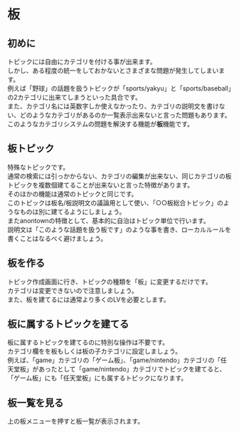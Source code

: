 # 板
## 初めに
トピックには自由にカテゴリを付ける事が出来ます。  
しかし、ある程度の統一をしておかないとさまざまな問題が発生してしまいます。  
例えば「野球」の話題を扱うトピックが「sports/yakyu」と「sports/baseball」の2カテゴリに出来てしまうといった具合です。  
また、カテゴリ名には英数字しか使えなかったり、カテゴリの説明文を書けない、どのようなカテゴリがあるのか一覧表示出来ないと言った問題もあります。  
このようなカテゴリシステムの問題を解決する機能が**板**機能です。

## 板トピック
特殊なトピックです。  
通常の検索には引っかからない、カテゴリの編集が出来ない、同じカテゴリの板トピックを複数個建てることが出来ないと言った特徴があります。  
そのほかの機能は通常のトピックと同じです。  
このトピックは板名/板説明文の議論用として使い、「○○板総合トピック」のようなものは別に建てるようにしましょう。  
またanontownの特徴として、基本的に自治はトピック単位で行います。  
説明文は「このような話題を扱う板です」のような事を書き、ローカルルールを書くことはなるべく避けましょう。  

## 板を作る
トピック作成画面に行き、トピックの種類を「板」に変更するだけです。  
カテゴリは変更できないので注意しましょう。  
また、板を建てるには通常より多くのLVを必要とします。

## 板に属するトピックを建てる
板に属するトピックを建てるのに特別な操作は不要です。  
カテゴリ欄をを板もしくは板の子カテゴリに設定しましょう。  
例えば、「game」カテゴリの「ゲーム板」、「game/nintendo」カテゴリの「任天堂板」があったとして「game/nintendo」カテゴリでトピックを建てると、「ゲーム板」にも「任天堂板」にも属するトピックになります。  

## 板一覧を見る
上の板メニューを押すと板一覧が表示されます。
